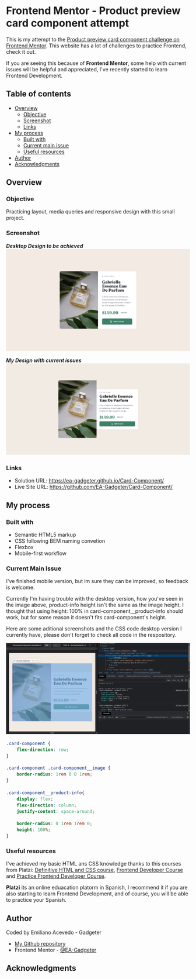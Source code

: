 # Frontend Mentor - Product preview card component attempt

This is my attempt to the [Product preview card component challenge on Frontend Mentor](https://www.frontendmentor.io/challenges/product-preview-card-component-GO7UmttRfa). This website has a lot of challenges to practice Frontend, check it out.

If you are seeing this because of **Frontend Mentor**, some help with current issues will be helpful and appreciated, I've recently started to learn Frontend Development.

## Table of contents

- [Overview](#overview)
  - [Objective](#objective)
  - [Screenshot](#screenshot)
  - [Links](#links)
- [My process](#my-process)
  - [Built with](#built-with)
  - [Current main issue](#current-main-issue)
  - [Useful resources](#useful-resources)
- [Author](#author)
- [Acknowledgments](#acknowledgments)

## Overview

### Objective

Practicing layout, media queries and responsive design with
this small project.

### Screenshot

***Desktop Design to be achieved***
![Desktop Design to be achieved](./design/desktop-design.jpg)

***My Design with current issues***
![My Design with current issues](./images/my-design.jpg)

### Links

- Solution URL: <https://ea-gadgeter.github.io/Card-Component/>
- Live Site URL: <https://github.com/EA-Gadgeter/Card-Component/>

## My process

### Built with

- Semantic HTML5 markup
- CSS following BEM naming convetion
- Flexbox
- Mobile-first workflow

### Current Main Issue

I've finished mobile version, but im sure they can be improved, so feedback is welcome.

Currently I'm having trouble with the desktop version, how you've seen in the image above, product-info height isn't the same as the image height. I thought that using height: 100% in card-component__product-info should work, but for some reason it doesn't fits card-component's height.

Here are some aditional screenshots and the CSS code desktop version I currently have, please don't forget to check all code in the respository.

![Chrome Dev Tools Example](./images/chrome-dev-tools-image.jpg)

```css
.card-component {
    flex-direction: row;
}

.card-component .card-component__image {
    border-radius: 1rem 0 0 1rem;
}

.card-component__product-info{
    display: flex;
    flex-direction: column;
    justify-content: space-around;
  
    border-radius: 0 1rem 1rem 0;
    height: 100%;
}
```

### Useful resources

I've achieved my basic HTML ans CSS knowledge thanks to this courses from Platzi: [Definitive HTML and CSS course](https://platzi.com/cursos/html-css/), [Frontend Developer Course](https://platzi.com/cursos/frontend-developer/) and [Practice Frontend Developer Course](https://platzi.com/cursos/frontend-developer-practico/).

**Platzi** its an online eduacation platorm in Spanish, I recommend it if you are also starting to learn Frontend Development, and of course, you will be able to practice your Spanish.

## Author

Coded by Emiliano Acevedo - Gadgeter

- [My Github repository](https://github.com/EA-Gadgeter)
- Frontend Mentor - [@EA-Gadgeter](https://www.frontendmentor.io/profile/EA-Gadgeter)

## Acknowledgments
